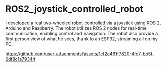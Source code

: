 # ROS2_joystick_controlled_robot
I developed a real two-wheeled robot controlled via a joystick using ROS 2, Arduino and Raspberry. The robot utilizes ROS 2 nodes for real-time communication, enabling control and navigation. The robot also provide a first person view of what he sees, thank to an ESP32, streaming all on my PC. 


https://github.com/user-attachments/assets/1cf2a461-7820-4fe7-bb5f-6df8c1a79344

